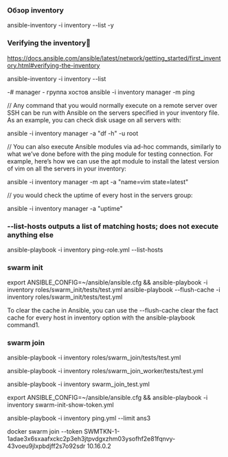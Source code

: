 
### Обзор inventory
ansible-inventory -i inventory --list -y

### Verifying the inventory
https://docs.ansible.com/ansible/latest/network/getting_started/first_inventory.html#verifying-the-inventory

ansible-inventory -i inventory --list


-# manager - группа хостов
ansible -i inventory manager -m ping

// Any command that you would normally execute on a remote server over SSH can be run with Ansible on the servers specified in your inventory file. As an example, you can check disk usage on all servers with:

ansible -i inventory manager -a "df -h" -u root

// You can also execute Ansible modules via ad-hoc commands, similarly to what we’ve done before with the ping module for testing connection. For example, here’s how we can use the apt module to install the latest version of vim on all the servers in your inventory:

ansible -i inventory manager -m apt -a "name=vim state=latest"

// you would check the uptime of every host in the servers group:

ansible -i inventory manager -a "uptime" 

### --list-hosts          outputs a list of matching hosts; does not execute anything else

ansible-playbook -i inventory ping-role.yml --list-hosts

### swarm init
export ANSIBLE_CONFIG=~/ansible/ansible.cfg && ansible-playbook -i inventory roles/swarm_init/tests/test.yml
ansible-playbook --flush-cache -i inventory roles/swarm_init/tests/test.yml

To clear the cache in Ansible, you can use the 
--flush-cache clear the fact cache for every host in inventory
option with the ansible-playbook command1.


### swarm join
ansible-playbook -i inventory roles/swarm_join/tests/test.yml

ansible-playbook -i inventory roles/swarm_join_worker/tests/test.yml

ansible-playbook -i inventory swarm_join_test.yml




export ANSIBLE_CONFIG=~/ansible/ansible.cfg && ansible-playbook -i inventory swarm-init-show-token.yml

ansible-playbook -i inventory ping.yml --limit ans3


docker swarm join --token SWMTKN-1-1adae3x6sxaafxckc2p3eh3jtpvdgxzhm03ysofhf2e81fqnvy-43voeu9jlxpbdjff2s7o92sdr 10.16.0.2






